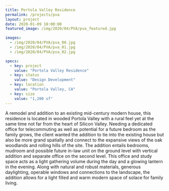 ```yaml
---
title: Portola Valley Residence
permalink: /projects/pva
layout: project
date: 2020-01-09 10:00:00
featured_image: /img/2020/04/PVA/pva_featured.jpg

images:
  - /img/2020/04/PVA/pva_00.jpg
  - /img/2020/04/PVA/pva_01.jpg
  - /img/2020/04/PVA/pva_02.jpg

specs:
  - key: project
    value: "Portola Valley Residence"
  - key: status
    value: "Design Development"
  - key: location
    value: "Portola Valley, CA"
  - key: size
    value: "1,200 sf"
---
```


A remodel and addition to an existing mid-century modern house, this residence is located in wooded Portola Valley with a rural feel yet at the same time not far from the heart of Silicon Valley.  Needing a dedicated office for telecommuting as well as potential for a future bedroom as the family grows, the client wanted the addition to tie into the existing house but also be more grand spatially and connect to the expansive views of the oak woodlands and rolling hills of the site. The addition entails bedrooms, mudroom and possible future in-law unit on the ground level with vertical addition and separate office on the second level. This office and study space acts as a light gathering volume during the day and a glowing lantern in the evening. Along with natural and robust materials, generous daylighting, operable windows and connections to the landscape, the addition allows for a light filled and warm modern space of solace for family living.